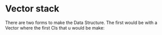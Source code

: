 # Vector stack
There are two forms to make the Data Structure. The first would be with a Vector
where the first Cls that u would be make:
